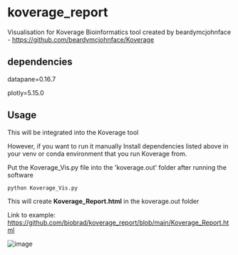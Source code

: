 # koverage_report
Visualisation for Koverage Bioinformatics tool created by beardymcjohnface - https://github.com/beardymcjohnface/Koverage

## dependencies
datapane=0.16.7

plotly=5.15.0

## Usage
This will be integrated into the Koverage tool

However, if you want to run it manually
Install dependencies listed above in your venv or conda environment that you run Koverage from.

Put the Koverage_Vis.py file into the 'koverage.out' folder after running the software

```python Koverage_Vis.py```

This will create **Koverage_Report.html** in the koverage.out folder

Link to example: https://github.com/biobrad/koverage_report/blob/main/Koverage_Report.html


![image](https://github.com/biobrad/koverage_report/assets/55652506/e3580dea-ecd6-4bd6-8230-0dd343c431d2)
